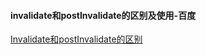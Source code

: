 #### invalidate和postInvalidate的区别及使用-百度

[Invalidate和postInvalidate的区别](http://www.cnblogs.com/rayray/p/3437048.html)


